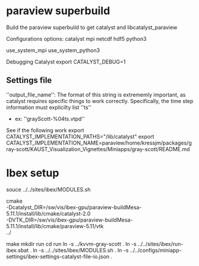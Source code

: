 # paraview superbuild
Build the paraview superbuild to get catalyst and libcatalyst_paraview

Configurations options:
catalyst
mpi
netcdf
hdf5
python3

use_system_mpi
use_system_python3


Debugging Catalyst
export CATALYST_DEBUG=1


## Settings file
''output_file_name'': The format of this string is extrememly important, as catalyst requires specific things to work correctly. Specifically, the time step information must explicilty list ''ts''
- ex: ''grayScott-%04ts.vtpd''


See if the following work
export CATALYST_IMPLEMENTATION_PATHS="<paraview-install-dir>/lib/catalyst"
export CATALYST_IMPLEMENTATION_NAME=paraview/home/kressjm/packages/gray-scott/KAUST_Visualization_Vignettes/Miniapps/gray-scott/README.md



# Ibex setup

souce ../../sites/ibex/MODULES.sh


cmake \
-Dcatalyst_DIR=/sw/vis/ibex-gpu/paraview-buildMesa-5.11.1/install/lib/cmake/catalyst-2.0 \
-DVTK_DIR=/sw/vis/ibex-gpu/paraview-buildMesa-5.11.1/install/lib/cmake/paraview-5.11/vtk \
../

make
mkdir run
cd run
ln -s ../kvvm-gray-scott .
ln -s ../../sites/ibex/run-ibex.sbat .
ln -s ../../sites/ibex/MODULES.sh .
ln -s ../../configs/miniapp-settings/ibex-settings-catalyst-file-io.json .
